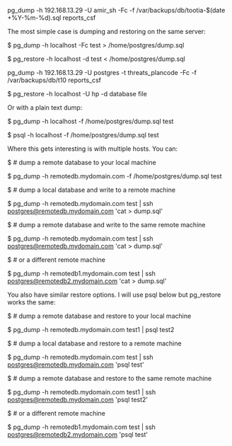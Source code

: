 
pg_dump -h 192.168.13.29 -U amir_sh  -Fc -f /var/backups/db/tootia-$(date +%Y-%m-%d).sql reports_csf








The most simple case is dumping and restoring on the same server:

$ pg_dump -h localhost -Fc test > /home/postgres/dump.sql

$ pg_restore -h localhost -d test < /home/postgres/dump.sql


pg_dump -h 192.168.13.29 -U postgres -t threats_plancode  -Fc -f /var/backups/db/t10 reports_csf


$ pg_restore -h localhost -U hp  -d database file


Or with a plain text dump:

$ pg_dump -h localhost -f /home/postgres/dump.sql test

$ psql -h localhost -f /home/postgres/dump.sql test
 

Where this gets interesting is with multiple hosts. You can:

$ # dump a remote database to your local machine

$ pg_dump -h remotedb.mydomain.com -f /home/postgres/dump.sql test


$ # dump a local database and write to a remote machine

$ pg_dump -h remotedb.mydomain.com test | ssh postgres@remotedb.mydomain.com 'cat > dump.sql'


$ # dump a remote database and write to the same remote machine

$ pg_dump -h remotedb.mydomain.com test | ssh postgres@remotedb.mydomain.com 'cat > dump.sql'


$ # or a different remote machine

$ pg_dump -h remotedb1.mydomain.com test | ssh postgres@remotedb2.mydomain.com 'cat > dump.sql'
 

You also have similar restore options. I will use psql below but pg_restore works the same:

$ # dump a remote database and restore to your local machine

$ pg_dump -h remotedb.mydomain.com test1 | psql test2


$ # dump a local database and restore to a remote machine

$ pg_dump -h remotedb.mydomain.com test | ssh postgres@remotedb.mydomain.com 'psql test'


$ # dump a remote database and restore to the same remote machine

$ pg_dump -h remotedb.mydomain.com test1 | ssh postgres@remotedb.mydomain.com 'psql test2'


$ # or a different remote machine

$ pg_dump -h remotedb1.mydomain.com test | ssh postgres@remotedb2.mydomain.com 'psql test'
